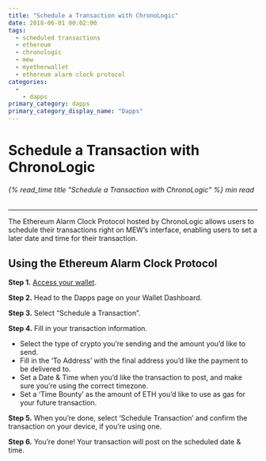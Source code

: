 ```yaml
---
title: "Schedule a Transaction with ChronoLogic"
date: 2018-06-01 00:02:00
tags:
  - scheduled transactions
  - ethereum
  - chronologic
  - mew
  - myetherwallet
  - ethereum alarm clock protocol
categories:
  - 
    - dapps
primary_category: dapps
primary_category_display_name: "Dapps"
---
```


# __Schedule a Transaction with ChronoLogic__
###### {% read_time title "Schedule a Transaction with ChronoLogic" %} min read
***

The Ethereum Alarm Clock Protocol hosted by ChronoLogic allows users to schedule their transactions right on MEW’s interface, enabling users to set a later date and time for their transaction.

## __Using the Ethereum Alarm Clock Protocol__

**Step 1.** [Access your wallet](/@@@@@@/getting-started/how-to-access-your-wallet/).

**Step 2.** Head to the Dapps page on your Wallet Dashboard.

**Step 3.** Select “Schedule a Transaction”.

**Step 4.** Fill in your transaction information.

* Select the type of crypto you’re sending and the amount you’d like to send.
* Fill in the ‘To Address’ with the final address you’d like the payment to be delivered to.
* Set a Date & Time when you’d like the transaction to post, and make sure you’re using the correct timezone.
* Set a ‘Time Bounty’ as the amount of ETH you’d like to use as gas for your future transaction.

**Step 5.** When you’re done, select ‘Schedule Transaction’ and confirm the transaction on your device, if you’re using one.

**Step 6.** You’re done! Your transaction will post on the scheduled date & time.